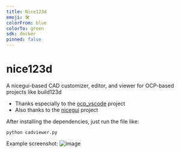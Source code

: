 ```yaml
---
title: Nice123d
emoji: 🛠️
colorFrom: blue
colorTo: green
sdk: docker
pinned: false
---
```


# nice123d
A nicegui-based CAD customizer, editor, and viewer for OCP-based projects like build123d

* Thanks especially to the [ocp_vscode](https://github.com/bernhard-42/vscode-ocp-cad-viewer) project
* Also thanks to the [nicegui](https://github.com/zauberzeug/nicegui) project

After installing the dependencies, just run the file like:
```
python cadviewer.py
```

Example screenshot:
![image](https://github.com/user-attachments/assets/9f03598b-0f60-462a-a2b0-d9211ab0911d)
